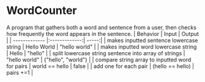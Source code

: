 # WordCounter
A program that gathers both a word and sentence from a user, then checks how frequently the word appears in the sentence.
| Behavior | Input | Output |
| ------------- |:-------------:| -----:|
| makes inputted sentence lowercase string | Hello World | "hello world" |
| makes inputted word lowercase string | Hello | "hello" |
| split lowercase string sentence into array of strings | "hello world" | {"hello", "world"} |
| compare string array to inputted word for pairs | world == hello | false |
| add one for each pair | (hello == hello) | pairs +=1 |
